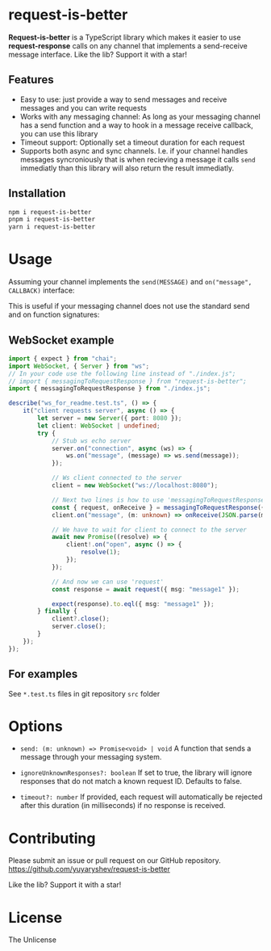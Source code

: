 # request-is-better

**Request-is-better** is a TypeScript library which makes it easier to use **request-response** calls on any channel that implements a send-receive message interface.
Like the lib? Support it with a star! 

## Features

- Easy to use: just provide a way to send messages and receive messages and you can write requests
- Works with any messaging channel: As long as your messaging channel has a send function and a way to hook in a message receive callback, you can use this library
- Timeout support: Optionally set a timeout duration for each request
- Supports both async and sync channels. I.e. if your channel handles messages syncroniously that is when recieving a message it calls `send` immediatly than this library will also return the result immediatly. 

## Installation
```bash
npm i request-is-better
pnpm i request-is-better
yarn i request-is-better
```

# Usage
Assuming your channel implements the `send(MESSAGE)` and `on("message", CALLBACK)` interface:

This is useful if your messaging channel does not use the standard send and on function signatures:

## WebSocket example
```typescript
import { expect } from "chai";
import WebSocket, { Server } from "ws";
// In your code use the following line instead of "./index.js";
// import { messagingToRequestResponse } from "request-is-better";
import { messagingToRequestResponse } from "./index.js";

describe("ws_for_readme.test.ts", () => {
    it("client requests server", async () => {
        let server = new Server({ port: 8080 });
        let client: WebSocket | undefined;
        try {
            // Stub ws echo server
            server.on("connection", async (ws) => {
                ws.on("message", (message) => ws.send(message));
            });

            // Ws client connected to the server
            client = new WebSocket("ws://localhost:8080");

            // Next two lines is how to use 'messagingToRequestResponse' from request is better
            const { request, onReceive } = messagingToRequestResponse({ send: (m: unknown) => client!.send(JSON.stringify(m)) });
            client.on("message", (m: unknown) => onReceive(JSON.parse(m as string)));

            // We have to wait for client to connect to the server
            await new Promise((resolve) => {
                client!.on("open", async () => {
                    resolve(1);
                });
            });

            // And now we can use 'request'
            const response = await request({ msg: "message1" });

            expect(response).to.eql({ msg: "message1" });
        } finally {
            client?.close();
            server.close();
        }
    });
});
```

## For examples
See `*.test.ts` files in git repository `src` folder

# Options
- `send: (m: unknown) => Promise<void> | void`
A function that sends a message through your messaging system.

- `ignoreUnknownResponses?: boolean`
If set to true, the library will ignore responses that do not match a known request ID. Defaults to false.

- `timeout?: number`
If provided, each request will automatically be rejected after this duration (in milliseconds) if no response is received.

# Contributing
Please submit an issue or pull request on our GitHub repository.
https://github.com/yuyaryshev/request-is-better

Like the lib? Support it with a star! 

# License
The Unlicense
